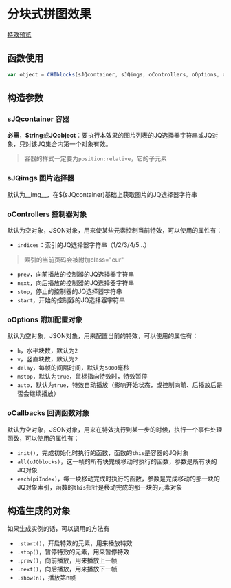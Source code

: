 # 分块式拼图效果

[特效预览](http://vrbvillor.github.io/effects/blocks/blocks.html)

## 函数使用

```javascript
var object = CHIblocks(sJQcontainer, sJQimgs, oControllers, oOptions, oCallbacks);
```
## 构造参数

### sJQcontainer 容器

**必需**，**String**或**JQobject**：要执行本效果的图片列表的JQ选择器字符串或JQ对象，只对该JQ集合内第一个对象有效。
> 容器的样式一定要为`position:relative`，它的子元素  

### sJQimgs 图片选择器

默认为__img__，在$(sJQcontainer)基础上获取图片的JQ选择器字符串  

### oControllers 控制器对象

默认为空对象，JSON对象，用来使某些元素控制当前特效，可以使用的属性有：  
+ `indices`：索引的JQ选择器字符串（1/2/3/4/5...）

> 索引的当前页码会被附加class="cur"  

+ `prev`，向前播放的控制器的JQ选择器字符串  
+ `next`，向后播放的控制器的JQ选择器字符串  
+ `stop`，停止的控制器的JQ选择器字符串  
+ `start`，开始的控制器的JQ选择器字符串  

### oOptions 附加配置对象  

默认为空对象，JSON对象，用来配置当前的特效，可以使用的属性有：  

+ `h`，水平块数，默认为`2`  
+ `v`，竖直块数，默认为`2`  
+ `delay`，每帧的间隔时间，默认为`5000`毫秒  
+ `mstop`，默认为`true`，鼠标指向特效时，特效暂停  
+ `auto`，默认为`true`，特效自动播放（影响开始状态，或控制向前、后播放后是否会继续播放）  

### oCallbacks 回调函数对象

默认为空对象，JSON对象，用来在特效执行到某一步的时候，执行一个事件处理函数，可以使用的属性有： 

+ `init()`，完成初始化时执行的函数，函数的`this`是容器的JQ对象  
+ `all(oJQblocks)`，这一帧的所有块完成移动时执行的函数，参数是所有块的JQ对象  
+ `each(piIndex)`，每一块移动完成时执行的函数，参数是完成移动的那一块的JQ对象索引，函数的`this`指针是移动完成的那一块的元素对象  

## 构造生成的对象  

如果生成实例的话，可以调用的方法有  

+ `.start()`，开启特效的元素，用来播放特效
+ `.stop()`，暂停特效的元素，用来暂停特效
+ `.prev()`，向前播放，用来播放上一帧
+ `.next()`，向后播放，用来播放下一帧
+ `.show(n)`，播放第n帧
